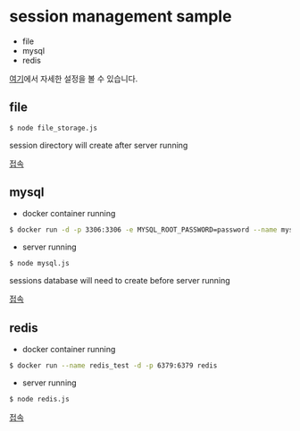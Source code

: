 # session management sample

* file
* mysql
* redis

[여기](https://blog.naver.com/pjt3591oo/221695855740)에서 자세한 설정을 볼 수 있습니다.

## file

```bash
$ node file_storage.js
```

session directory will create after server running

[접속](127.0.0.1:3000)

## mysql

* docker container running

```bash
$ docker run -d -p 3306:3306 -e MYSQL_ROOT_PASSWORD=password --name mysql_test mysql:5.7
```

* server running

```bash
$ node mysql.js
```

sessions database will need to create before server running

[접속](127.0.0.1:3000)

## redis

* docker container running

```bash
$ docker run --name redis_test -d -p 6379:6379 redis
```

* server running

```bash
$ node redis.js
```

[접속](127.0.0.1:3000)
